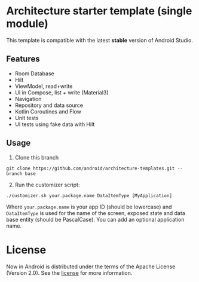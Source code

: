 Architecture starter template (single module)
==================

This template is compatible with the latest **stable** version of Android Studio.


## Features

* Room Database
* Hilt
* ViewModel, read+write
* UI in Compose, list + write (Material3)
* Navigation
* Repository and data source
* Kotlin Coroutines and Flow
* Unit tests
* UI tests using fake data with Hilt

## Usage

1. Clone this branch

```
git clone https://github.com/android/architecture-templates.git --branch base
```

2. Run the customizer script:

```
./customizer.sh your.package.name DataItemType [MyApplication]
```

Where `your.package.name` is your app ID (should be lowercase) and `DataItemType` is used for the
name of the screen, exposed state and data base entity (should be PascalCase). You can add an optional application name.

# License

Now in Android is distributed under the terms of the Apache License (Version 2.0). See the
[license](LICENSE) for more information.
